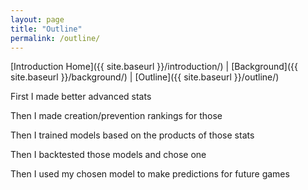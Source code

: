 ```yaml
---
layout: page
title: "Outline"
permalink: /outline/
---
```



[Introduction Home]({{ site.baseurl }}/introduction/) |  [Background]({{ site.baseurl }}/background/) |  [Outline]({{ site.baseurl }}/outline/)


First I made better advanced stats

Then I made creation/prevention rankings for those

Then I trained models based on the products of those stats

Then I backtested those models and chose one

Then I used my chosen model to make predictions for future games
